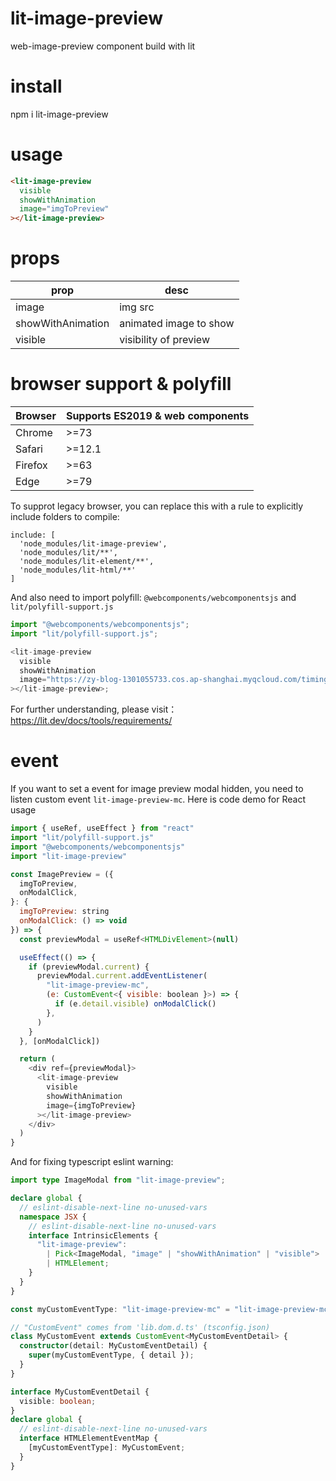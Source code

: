 # lit-image-preview

web-image-preview component build with lit

# install

npm i lit-image-preview

# usage

```html
<lit-image-preview
  visible
  showWithAnimation
  image="imgToPreview"
></lit-image-preview>
```

# props

| prop              | desc                   |
| ----------------- | ---------------------- |
| image             | img src                |
| showWithAnimation | animated image to show |
| visible           | visibility of preview  |

# browser support & polyfill

| Browser | Supports ES2019 & web components |
| ------- | -------------------------------- |
| Chrome  | >=73                             |
| Safari  | >=12.1                           |
| Firefox | >=63                             |
| Edge    | >=79                             |

To supprot legacy browser, you can replace this with a rule to explicitly include folders to compile:

```
include: [
  'node_modules/lit-image-preview',
  'node_modules/lit/**',
  'node_modules/lit-element/**',
  'node_modules/lit-html/**'
]
```

And also need to import polyfill: `@webcomponents/webcomponentsjs` and
`lit/polyfill-support.js`

```js
import "@webcomponents/webcomponentsjs";
import "lit/polyfill-support.js";

<lit-image-preview
  visible
  showWithAnimation
  image="https://zy-blog-1301055733.cos.ap-shanghai.myqcloud.com/timing%20level%201.png"
></lit-image-preview>;
```

For further understanding, please visit：https://lit.dev/docs/tools/requirements/

# event

If you want to set a event for image preview modal hidden, you need to listen custom event `lit-image-preview-mc`. Here is code demo for React usage

```js
import { useRef, useEffect } from "react"
import "lit/polyfill-support.js"
import "@webcomponents/webcomponentsjs"
import "lit-image-preview"

const ImagePreview = ({
  imgToPreview,
  onModalClick,
}: {
  imgToPreview: string
  onModalClick: () => void
}) => {
  const previewModal = useRef<HTMLDivElement>(null)

  useEffect(() => {
    if (previewModal.current) {
      previewModal.current.addEventListener(
        "lit-image-preview-mc",
        (e: CustomEvent<{ visible: boolean }>) => {
          if (e.detail.visible) onModalClick()
        },
      )
    }
  }, [onModalClick])

  return (
    <div ref={previewModal}>
      <lit-image-preview
        visible
        showWithAnimation
        image={imgToPreview}
      ></lit-image-preview>
    </div>
  )
}
```

And for fixing typescript eslint warning:

```typescript
import type ImageModal from "lit-image-preview";

declare global {
  // eslint-disable-next-line no-unused-vars
  namespace JSX {
    // eslint-disable-next-line no-unused-vars
    interface IntrinsicElements {
      "lit-image-preview":
        | Pick<ImageModal, "image" | "showWithAnimation" | "visible">
        | HTMLElement;
    }
  }
}

const myCustomEventType: "lit-image-preview-mc" = "lit-image-preview-mc";

// "CustomEvent" comes from 'lib.dom.d.ts' (tsconfig.json)
class MyCustomEvent extends CustomEvent<MyCustomEventDetail> {
  constructor(detail: MyCustomEventDetail) {
    super(myCustomEventType, { detail });
  }
}

interface MyCustomEventDetail {
  visible: boolean;
}
declare global {
  // eslint-disable-next-line no-unused-vars
  interface HTMLElementEventMap {
    [myCustomEventType]: MyCustomEvent;
  }
}
```
